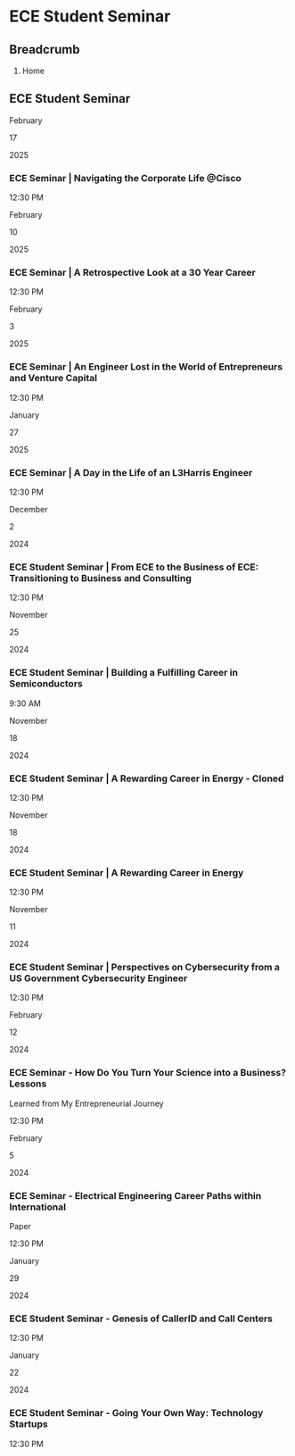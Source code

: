 # ECE Student Seminar

## Breadcrumb

  1. Home

## ECE Student Seminar

February

17

2025

### ECE Seminar | Navigating the Corporate Life @Cisco

12:30 PM

February

10

2025

### ECE Seminar | A Retrospective Look at a 30 Year Career

12:30 PM

February

3

2025

### ECE Seminar | An Engineer Lost in the World of Entrepreneurs and Venture Capital

12:30 PM

January

27

2025

### ECE Seminar | A Day in the Life of an L3Harris Engineer 

12:30 PM

December

2

2024

### ECE Student Seminar | From ECE to the Business of ECE: Transitioning to Business and Consulting

12:30 PM

November

25

2024

### ECE Student Seminar | Building a Fulfilling Career in Semiconductors

9:30 AM

November

18

2024

### ECE Student Seminar | A Rewarding Career in Energy - Cloned

12:30 PM

November

18

2024

### ECE Student Seminar | A Rewarding Career in Energy

12:30 PM

November

11

2024

### ECE Student Seminar | Perspectives on Cybersecurity from a US Government Cybersecurity Engineer

12:30 PM

February

12

2024

### ECE Seminar - How Do You Turn Your Science into a Business? Lessons
Learned from My Entrepreneurial Journey

12:30 PM

February

5

2024

### ECE Seminar - Electrical Engineering Career Paths within International
Paper

12:30 PM

January

29

2024

### ECE Student Seminar - Genesis of CallerID and Call Centers

12:30 PM

January

22

2024

### ECE Student Seminar - Going Your Own Way: Technology Startups

12:30 PM

